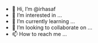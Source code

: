- 👋 Hi, I’m @irhasaf
- 👀 I’m interested in ...
- 🌱 I’m currently learning ...
- 💞️ I’m looking to collaborate on ...
- 📫 How to reach me ...

<!---
irhasaf/irhasaf is a ✨ special ✨ repository because its `README.md` (this file) appears on your GitHub profile.
You can click the Preview link to take a look at your changes.
--->
